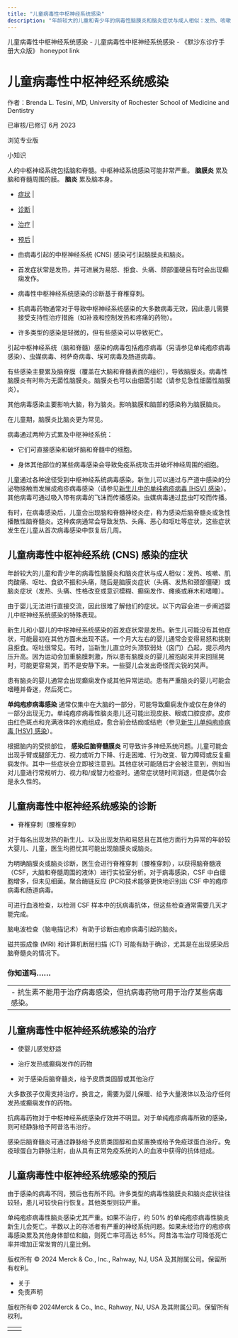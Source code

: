 ```yaml
---
title: "儿童病毒性中枢神经系统感染"
description: "年龄较大的儿童和青少年的病毒性脑膜炎和脑炎症状与成人相似：发热、咳嗽、肌肉酸痛、呕吐、食欲不振和头痛，随后是脑膜炎症状（头痛、发热和颈部僵硬）或脑炎症状（发热、头痛、性格改变或意识模糊、癫痫发作、瘫痪或麻木和嗜睡）。"
---
```


﻿儿童病毒性中枢神经系统感染 \- 儿童病毒性中枢神经系统感染 \- 《默沙东诊疗手册大众版》 honeypot link

# 儿童病毒性中枢神经系统感染

作者：Brenda L. Tesini, MD, University of Rochester School of Medicine and Dentistry

已审核/已修订 6月 2023

浏览专业版

小知识

人的中枢神经系统包括脑和脊髓。中枢神经系统感染可能非常严重。 **脑膜炎** 累及脑和脊髓周围的膜。 **脑炎** 累及脑本身。

- [症状](#症状_v818860_zh) \|
- [诊断](#诊断_v818864_zh) \|
- [治疗](#治疗_v15637392_zh) \|
- [预后](#预后_v818873_zh) \|

- 由病毒引起的中枢神经系统 (CNS) 感染可引起脑膜炎和脑炎。

- 首发症状常是发热，并可进展为易怒、拒食、头痛、颈部僵硬且有时会出现癫痫发作。

- 病毒性中枢神经系统感染的诊断基于脊椎穿刺。

- 抗病毒药物通常对于导致中枢神经系统感染的大多数病毒无效，因此患儿需要接受支持性治疗措施（如补液和控制发热和疼痛的药物）。

- 许多类型的感染是轻微的，但有些感染可以导致死亡。


引起中枢神经系统（脑和脊髓）感染的病毒包括疱疹病毒（另请参见单纯疱疹病毒感染）、虫媒病毒、柯萨奇病毒、埃可病毒及肠道病毒。

有些感染主要累及脑脊膜（覆盖在大脑和脊髓表面的组织），导致脑膜炎。病毒性脑膜炎有时称为无菌性脑膜炎。脑膜炎也可以由细菌引起（请参见急性细菌性脑膜炎）。

其他病毒感染主要影响大脑，称为脑炎。影响脑膜和脑部的感染称为脑膜脑炎。

在儿童期，脑膜炎比脑炎更为常见。

病毒通过两种方式累及中枢神经系统：

- 它们可直接感染和破坏脑和脊髓中的细胞。

- 身体其他部位的某些病毒感染会导致免疫系统攻击并破坏神经周围的细胞。


儿童通过各种途径受到中枢神经系统病毒感染。新生儿可以通过与产道中感染的分泌物接触而发展成疱疹病毒感染（请参见[新生儿中的单纯疱疹病毒 \[HSV\] 感染](./{2BDD1E8A-E0B7-48B5-93BD-CAF4177B9EF0}.html)）。其他病毒可通过吸入带有病毒的飞沫而传播感染。虫媒病毒通过昆虫叮咬而传播。

有时，在病毒感染后，儿童会出现脑和脊髓神经炎症，称为感染后脑脊髓炎或急性播散性脑脊髓炎。这种疾病通常会导致发热、头痛、恶心和呕吐等症状，这些症状发生在儿童从首次病毒感染中恢复后几周。

## 儿童病毒性中枢神经系统 (CNS) 感染的症状

年龄较大的儿童和青少年的病毒性脑膜炎和脑炎症状与成人相似：发热、咳嗽、肌肉酸痛、呕吐、食欲不振和头痛，随后是脑膜炎症状（头痛、发热和颈部僵硬）或脑炎症状（发热、头痛、性格改变或意识模糊、癫痫发作、瘫痪或麻木和嗜睡）。

由于婴儿无法进行直接交流，因此很难了解他们的症状。以下内容会进一步阐述婴儿中枢神经系统感染的特殊表现。

新生儿和小婴儿的中枢神经系统感染的首发症状常是发热。新生儿可能没有其他症状，可能最初在其他方面未出现不适。一个月大左右的婴儿通常会变得易怒和挑剔且拒食。呕吐很常见。有时，当新生儿直立时头顶软弱处（囟门）凸起，提示颅内压升高。因为运动会加重脑膜刺激，所以患有脑膜炎的婴儿被抱起来并来回摇晃时，可能更容易哭，而不是安静下来。一些婴儿会发出奇怪而尖锐的哭声。

患有脑炎的婴儿通常会出现癫痫发作或其他异常运动。患有严重脑炎的婴儿可能会嗜睡并昏迷，然后死亡。

**单纯疱疹病毒感染** 通常仅集中在大脑的一部分，可能导致癫痫发作或仅在身体的一部分出现无力。单纯疱疹病毒性脑炎患儿还可能出现皮肤、眼或口腔皮疹。皮疹由红色斑点和充满液体的水疱组成，愈合前会结痂或结疤（参见[新生儿单纯疱疹病毒 \[HSV\] 感染](./{2BDD1E8A-E0B7-48B5-93BD-CAF4177B9EF0}.html#v40477475_zh)）。

根据脑内的受损部位， **感染后脑脊髓膜炎** 可导致许多神经系统问题。儿童可能会出现手臂或腿部无力、视力或听力下降、行走困难、行为改变、智力障碍或反复癫痫发作​​。其中一些症状会立即被注意到。其他症状可能随后才会被注意到，例如当对儿童进行常规听力、视力和/或智力检查时。通常症状随时间消退，但是偶尔会是永久性的。

## 儿童病毒性中枢神经系统感染的诊断

- 脊椎穿刺（腰椎穿刺）


对于每名出现发热的新生儿、以及出现发热和易怒且在其他方面行为异常的年龄较大婴儿、儿童，医生均担忧其可能出现脑膜炎或脑炎。

为明确脑膜炎或脑炎诊断，医生会进行脊椎穿刺（腰椎穿刺），以获得脑脊髓液（CSF，大脑和脊髓周围的液体）进行实验室分析。对于病毒感染，CSF 中白细胞增多，但未见细菌。聚合酶链反应 (PCR)技术能够更快地识别出 CSF 中的疱疹病毒和肠道病毒。

可进行血液检查，以检测 CSF 样本中的抗病毒抗体，但这些检查通常需要几天才能完成。

脑电波检查（脑电描记术）有助于诊断由疱疹病毒引起的脑炎。

磁共振成像 (MRI) 和计算机断层扫描 (CT) 可能有助于确诊，尤其是在出现感染后脑脊髓炎的情况下。

### 你知道吗……

|     |
| --- |
| - 抗生素不能用于治疗病毒感染，但抗病毒药物可用于治疗某些病毒感染。 |

## 儿童病毒性中枢神经系统感染的治疗

- 使婴儿感觉舒适

- 治疗发热或癫痫发作的药物

- 对于感染后脑脊髓炎，给予皮质类固醇或其他治疗


大多数孩子仅需支持治疗。换言之，需要为婴儿保暖、给予大量液体以及治疗任何发热或癫痫发作的药物。

抗病毒药物对于中枢神经系统感染疗效并不明显。对于单纯疱疹病毒所致的感染，则可经静脉给予阿昔洛韦治疗。

感染后脑脊髓炎可通过静脉给予皮质类固醇和血浆置换或给予免疫球蛋白治疗。免疫球蛋白为静脉注射，由从具有正常免疫系统的人的血液中获得的抗体组成。

## 儿童病毒性中枢神经系统感染的预后

由于感染的病毒不同，预后也有所不同。许多类型的病毒性脑膜炎和脑炎症状往往较轻，患儿可较快自行恢复。其他类型则较严重。

单纯疱疹病毒性脑炎感染尤其严重。如果不治疗，约 50% 的单纯疱疹病毒性脑炎新生儿会死亡。半数以上的存活者有严重的神经系统问题。如果未经治疗的疱疹病毒感染累及其他身体部位和脑，则死亡率可高达 85%。阿昔洛韦治疗可降低死亡率并增加正常发育的儿童比例。



版权所有 © 2024
Merck & Co., Inc., Rahway, NJ, USA 及其附属公司。保留所有权利。

- 关于
- 免责声明

版权所有© 2024Merck & Co., Inc., Rahway, NJ, USA 及其附属公司。保留所有权利。

|     |     |
| --- | --- |
|  |  |
